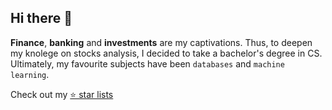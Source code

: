 <div>
  
  ## Hi there 👋
  
  **Finance**, **banking** and **investments** are my captivations. Thus, to deepen my knolege on stocks analysis, I decided to take a bachelor's degree in CS. Ultimately, my favourite subjects have been `databases` and `machine learning`.<br>
</div>

Check out my [⭐️ star lists](https://github.com/feed0?tab=stars)
<!--
<div>
  
  ## Top Langs
    
 [![Python](https://img.shields.io/badge/Python-3776AB?style=for-the-badge&logo=python&logoColor=white)](https://github.com/feed0?tab=repositories&q=&type=&language=python&sort=)
</div>
-->
